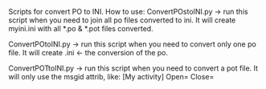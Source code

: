 Scripts for convert PO to INI.
How to use:
ConvertPOstoINI.py -> run this script when you need to join all po files converted to ini.
It will create myini.ini with all *.po & *.pot files converted.

ConvertPOtoINI.py -> run this script when you need to convert only one po file.
It will create <poname>.ini <- the conversion of the po.

ConvertPOTtoINI.py  -> run this script when you need to convert a pot file.
It will only use the msgid attrib, like:
[My activity]
Open=
Close=

